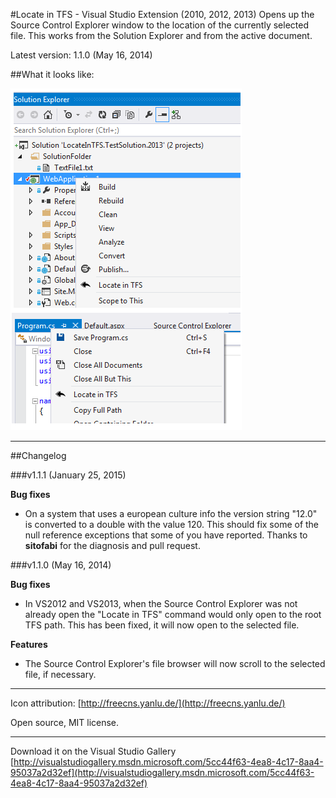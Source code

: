 #Locate in TFS - Visual Studio Extension (2010, 2012, 2013)
Opens up the Source Control Explorer window to the location of the currently selected file. This works from the Solution Explorer and from the active document.

Latest version: 1.1.0 (May 16, 2014)

##What it looks like:

![Screenshot](/src/Pendletron.Vsix.LocateInTFS/Resources/LocateInTFS_Screenshot.png)

----------

##Changelog

###v1.1.1 (January 25, 2015)

**Bug fixes**

- On a system that uses a european culture info the version string "12.0" is converted to a double with the value 120. This should fix some of the null reference exceptions that some of you have reported. Thanks to **sitofabi** for the diagnosis and pull request.

###v1.1.0 (May 16, 2014)

**Bug fixes**

- In VS2012 and VS2013, when the Source Control Explorer was not already open the "Locate in TFS" command would only open to the root TFS path. This has been fixed, it will now open to the selected file.

**Features**

- The Source Control Explorer's file browser will now scroll to the selected file, if necessary.  

----------

Icon attribution: [http://freecns.yanlu.de/](http://freecns.yanlu.de/)

Open source, MIT license.

----------

Download it on the Visual Studio Gallery
[http://visualstudiogallery.msdn.microsoft.com/5cc44f63-4ea8-4c17-8aa4-95037a2d32ef](http://visualstudiogallery.msdn.microsoft.com/5cc44f63-4ea8-4c17-8aa4-95037a2d32ef)
